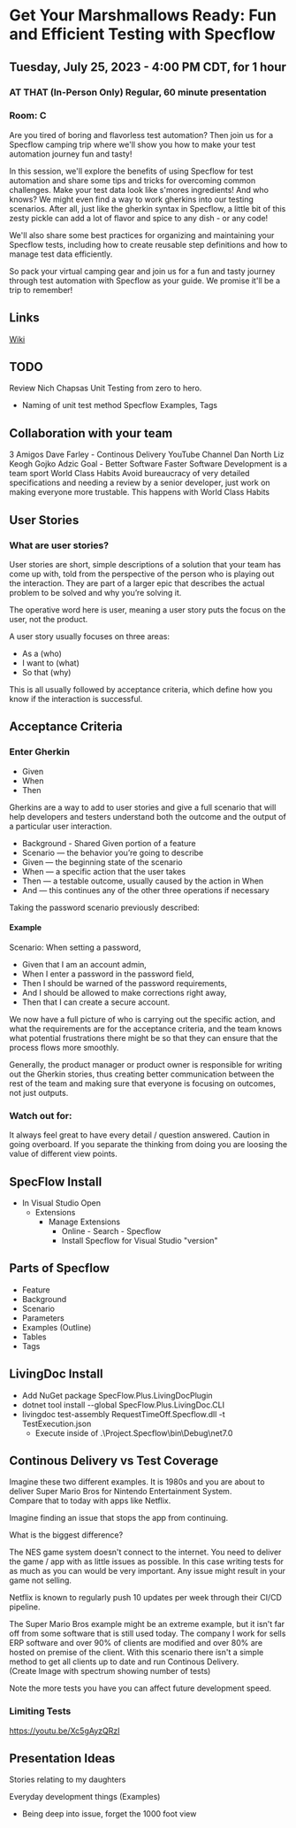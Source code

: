 # Get Your Marshmallows Ready: Fun and Efficient Testing with Specflow

## Tuesday, July 25, 2023 - 4:00 PM CDT, for 1 hour

### AT THAT (In-Person Only) Regular, 60 minute presentation

### Room: C

Are you tired of boring and flavorless test automation? Then join us for a Specflow camping trip where we'll show you how to make your test automation journey fun and tasty!

In this session, we'll explore the benefits of using Specflow for test automation and share some tips and tricks for overcoming common challenges. Make your test data look like s'mores ingredients! And who knows? We might even find a way to work gherkins into our testing scenarios. After all, just like the gherkin syntax in Specflow, a little bit of this zesty pickle can add a lot of flavor and spice to any dish - or any code!

We'll also share some best practices for organizing and maintaining your Specflow tests, including how to create reusable step definitions and how to manage test data efficiently.

So pack your virtual camping gear and join us for a fun and tasty journey through test automation with Specflow as your guide. We promise it'll be a trip to remember!

## Links 

[Wiki](https://en.wikipedia.org/wiki/Behavior-driven_development)

## TODO 
  
  Review Nich Chapsas Unit Testing from zero to hero.
  - Naming of unit test method 
  Specflow Examples, Tags

## Collaboration with your team

3 Amigos
Dave Farley - Continous Delivery YouTube Channel
  Dan North
  Liz Keogh
  Gojko Adzic
Goal - Better Software Faster
Software Development is a team sport
World Class Habits
  Avoid bureaucracy of very detailed specifications and needing a review by a senior developer, just work on making everyone more trustable.  This happens with World Class Habits

## User Stories

### What are user stories?

User stories are short, simple descriptions of a solution that your team has come up with, told from the perspective of the person who is playing out the interaction. They are part of a larger epic that describes the actual problem to be solved and why you’re solving it.

The operative word here is user, meaning a user story puts the focus on the user, not the product.

A user story usually focuses on three areas:

- As a (who)
- I want to (what)
- So that (why)

This is all usually followed by acceptance criteria, which define how you know if the interaction is successful.

## Acceptance Criteria

### Enter Gherkin

- Given
- When
- Then

Gherkins are a way to add to user stories and give a full scenario that will help developers and testers understand both the outcome and the output of a particular user interaction.

- Background - Shared Given portion of a feature
- Scenario — the behavior you’re going to describe
- Given — the beginning state of the scenario
- When — a specific action that the user takes
- Then — a testable outcome, usually caused by the action in When
- And — this continues any of the other three operations if necessary

Taking the password scenario previously described:

#### Example
Scenario: When setting a password,
- Given that I am an account admin,
- When I enter a password in the password field,
- Then I should be warned of the password requirements,
- And I should be allowed to make corrections right away,
- Then that I can create a secure account.

We now have a full picture of who is carrying out the specific action, and what the requirements are for the acceptance criteria, and the team knows what potential frustrations there might be so that they can ensure that the process flows more smoothly.

Generally, the product manager or product owner is responsible for writing out the Gherkin stories, thus creating better communication between the rest of the team and making sure that everyone is focusing on outcomes, not just outputs.

### Watch out for:

It always feel great to have every detail / question answered.  Caution in going overboard.  If you separate the thinking from doing you are loosing the value of different view points.  

## SpecFlow Install

- In Visual Studio Open
  - Extensions
    - Manage Extensions
      - Online - Search - Specflow
      - Install Specflow for Visual Studio "version"

## Parts of Specflow

  - Feature
  - Background
  - Scenario
  - Parameters
  - Examples (Outline)
  - Tables
  - Tags

## LivingDoc Install

- Add NuGet package SpecFlow.Plus.LivingDocPlugin
- dotnet tool install --global SpecFlow.Plus.LivingDoc.CLI
- livingdoc test-assembly RequestTimeOff.Specflow.dll -t TestExecution.json
  - Execute inside of .\Project.Specflow\bin\Debug\net7.0

## Continous Delivery vs Test Coverage

Imagine these two different examples.
It is 1980s and you are about to deliver Super Mario Bros for Nintendo Entertainment System.  
Compare that to today with apps like Netflix.  

Imagine finding an issue that stops the app from continuing.

What is the biggest difference?  

The NES game system doesn't connect to the internet.  You need to deliver the game / app with as little issues as possible.  In this case writing tests for as much as you can would be very important.  Any issue might result in your game not selling.

Netflix is known to regularly push 10 updates per week through their CI/CD pipeline.

The Super Mario Bros example might be an extreme example, but it isn't far off from some software that is still used today.  The company I work for sells ERP software and over 90% of clients are modified and over 80% are hosted on premise of the client.  With this scenario there isn't a simple method to get all clients up to date and run Continous Delivery.  
(Create Image with spectrum showing number of tests)

Note the more tests you have you can affect future development speed.

### Limiting Tests

https://youtu.be/Xc5gAyzQRzI


## Presentation Ideas
Stories relating to my daughters

Everyday development things (Examples)
  - Being deep into issue, forget the 1000 foot view
